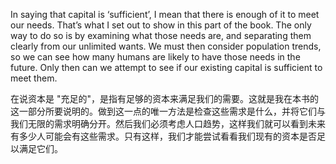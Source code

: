 In saying that capital is ‘sufficient’, I mean that there is enough of it to meet our needs. That’s what I set out to show in this part of the book. The only way to do so is by examining what those needs are, and separating them clearly from our unlimited wants. We must then consider population trends, so we can see how many humans are likely to have those needs in the future. Only then can we attempt to see if our existing capital is sufficient to meet them.

在说资本是 "充足的"，是指有足够的资本来满足我们的需要。这就是我在本书的这一部分所要说明的。做到这一点的唯一方法是检查这些需求是什么，并将它们与我们无限的需求明确分开。然后我们必须考虑人口趋势，这样我们就可以看到未来有多少人可能会有这些需求。只有这样，我们才能尝试看看我们现有的资本是否足以满足它们。
